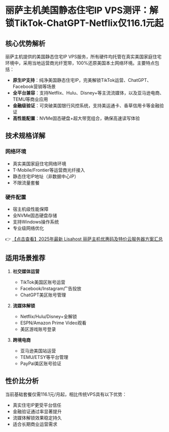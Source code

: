 # 丽萨主机美国静态住宅IP VPS测评：解锁TikTok-ChatGPT-Netflix仅116.1元起

## 核心优势解析

丽萨主机提供的美国静态住宅IP VPS服务，所有硬件均托管在真实美国家庭住宅环境中，采用当地运营商光纤宽带，100%还原美国本土网络环境。主要特点包括：

- **原生IP支持**：纯净美国静态住宅IP，完美解锁TikTok运营、ChatGPT、Facebook营销等场景
- **全平台兼容**：支持Netflix、Hulu、Disney+等主流流媒体，以及亚马逊电商、TEMU等商业应用
- **金融级验证**：可突破美国银行风控系统，支持美运通卡、香草信用卡等金融验证
- **高性能配置**：NVMe固态硬盘+超大带宽组合，确保高速读写体验

## 技术规格详解

### 网络环境
- 真实美国家庭住宅网络环境
- T-Mobile/Frontier等运营商光纤接入
- 静态住宅IP地址（非数据中心IP）
- 不限流量套餐

### 硬件配置
- 宿主机级性能保障
- 全NVMe固态硬盘存储
- 支持Windows操作系统
- 专业级网络优化

👉 [【点击查看】2025年最新 Lisahost 丽萨主机优惠码及特价云服务器方案汇总](https://bit.ly/lisazhuji)

## 适用场景推荐

1. **社交媒体运营**
   - TikTok美国区账号运营
   - Facebook/Instagram广告投放
   - ChatGPT美区账号管理

2. **流媒体解锁**
   - Netflix/Hulu/Disney+全解锁
   - ESPN/Amazon Prime Video观看
   - 美区游戏账号登录

3. **跨境电商**
   - 亚马逊美国站运营
   - TEMU/ETSY等平台管理
   - PayPal美区账号验证

## 性价比分析

当前基础套餐仅需116.1元/月起，相比传统VPS具有以下优势：
- 真实住宅IP更受平台信任
- 金融验证通过率显著提升
- 流媒体解锁效果稳定持久
- 适合长期商业运营需求